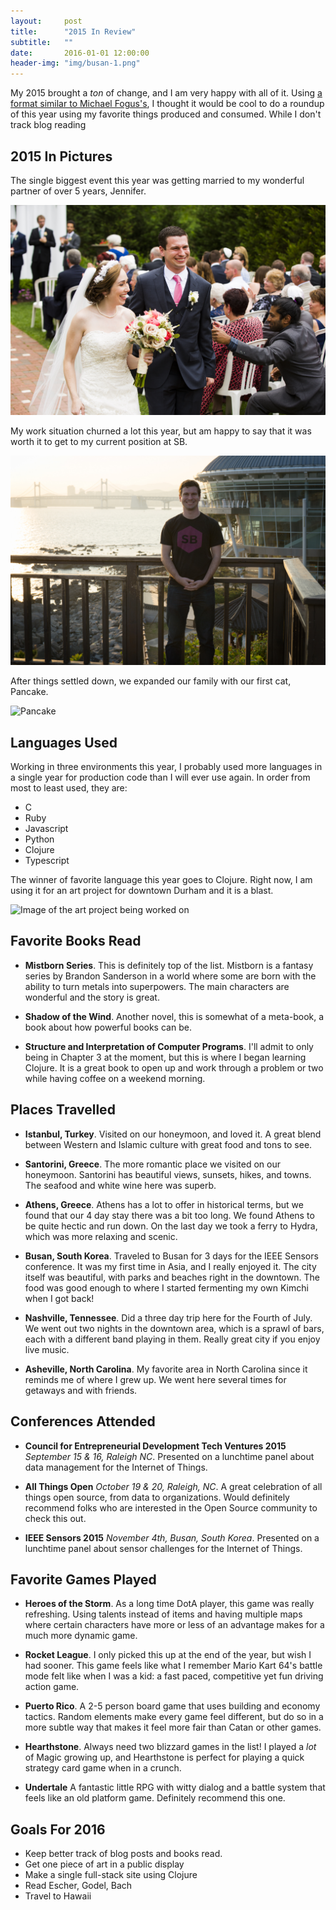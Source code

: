 ```yaml
---
layout:     post
title:      "2015 In Review"
subtitle:   ""
date:       2016-01-01 12:00:00
header-img: "img/busan-1.png"
---
```


My 2015 brought a _ton_ of change, and I am very happy with all of it. Using [a format similar to Michael
Fogus's](http://blog.fogus.me/2015/12/29/the-best-things-and-stuff-of-2015/), I thought it would
be cool to do a roundup of this year using my favorite things produced and consumed. While I don't
track blog reading

## 2015 In Pictures

The single biggest event this year was getting married to my wonderful partner of over 5 years, Jennifer.

![Wedding Picture](/img/jb_353.png)

My work situation churned a lot this year, but am happy to say that it was worth it to get to my
current position at SB.

![Picture in SmashingBoxes shirt in Busan](/img/busan-3-19.jpg)

After things settled down, we expanded our family with our first cat, Pancake.

![Pancake](/img/pancake-3.png)

## Languages Used

Working in three environments this year, I probably used more languages in a single year for
production code than I will ever use again. In order from most to least used, they are:

- C
- Ruby
- Javascript
- Python
- Clojure
- Typescript

The winner of favorite language this year goes to Clojure. Right now, I am using it for an art project
for downtown Durham and it is a blast.

![Image of the art project being worked on](https://giant.gfycat.com/IdioticHarshCentipede.gif)

## Favorite Books Read

- **Mistborn Series**. This is definitely top of the list. Mistborn is a fantasy series by Brandon
  Sanderson in a world where some are born with the ability to turn metals into superpowers. The main
  characters are wonderful and the story is great.

- **Shadow of the Wind**. Another novel, this is somewhat of a meta-book, a book about how powerful
  books can be.

- **Structure and Interpretation of Computer Programs**. I'll admit to only being in Chapter 3 at the
  moment, but this is where I began learning Clojure. It is a great book to open up and work through
  a problem or two while having coffee on a weekend morning.

## Places Travelled

- **Istanbul, Turkey**.
  Visited on our honeymoon, and loved it. A great blend between Western and Islamic culture with great
  food and tons to see.

- **Santorini, Greece**.
  The more romantic place we visited on our honeymoon. Santorini has beautiful views, sunsets, hikes,
  and towns. The seafood and white wine here was superb.

- **Athens, Greece**.
  Athens has a lot to offer in historical terms, but we found that our 4 day stay there was a bit too
  long. We found Athens to be quite hectic and run down. On the last day we took a ferry to Hydra,
  which was more relaxing and scenic.

- **Busan, South Korea**.
  Traveled to Busan for 3 days for the IEEE Sensors conference. It was my first time in Asia, and I
  really enjoyed it. The city itself was beautiful, with parks and beaches right in the downtown.
  The food was good enough to where I started fermenting my own Kimchi when I got back!

- **Nashville, Tennessee**.
  Did a three day trip here for the Fourth of July. We went out two nights in the downtown area,
  which is a sprawl of bars, each with a different band playing in them. Really great city if you
  enjoy live music.

- **Asheville, North Carolina**.
  My favorite area in North Carolina since it reminds me of where I grew up. We went here several times
  for getaways and with friends.

## Conferences Attended

- **Council for Entrepreneurial Development Tech Ventures 2015** _September 15 & 16, Raleigh NC_.
  Presented on a lunchtime panel about data management for the Internet of Things.

- **All Things Open** _October 19 & 20, Raleigh, NC_.
  A great celebration of all things open source, from data to organizations. Would definitely recommend
  folks who are interested in the Open Source community to check this out.

- **IEEE Sensors 2015** _November 4th, Busan, South Korea_.
  Presented on a lunchtime panel about sensor challenges for the Internet of Things.

## Favorite Games Played

- **Heroes of the Storm**.
  As a long time DotA player, this game was really refreshing. Using talents instead of items and
  having multiple maps where certain characters have more or less of an advantage makes for a much
  more dynamic game.

- **Rocket League**.
  I only picked this up at the end of the year, but wish I had sooner. This game feels like what I
  remember Mario Kart 64's battle mode felt like when I was a kid: a fast paced, competitive yet fun
  driving action game.

- **Puerto Rico**.
  A 2-5 person board game that uses building and economy tactics. Random elements make every game feel
  different, but do so in a more subtle way that makes it feel more fair than Catan or other games.

- **Hearthstone**.
  Always need two blizzard games in the list! I played a _lot_ of Magic growing up, and Hearthstone
  is perfect for playing a quick strategy card game when in a crunch.

- **Undertale**
  A fantastic little RPG with witty dialog and a battle system that feels like an old platform game.
  Definitely recommend this one.

## Goals For 2016

- Keep better track of blog posts and books read.
- Get one piece of art in a public display
- Make a single full-stack site using Clojure
- Read Escher, Godel, Bach
- Travel to Hawaii
